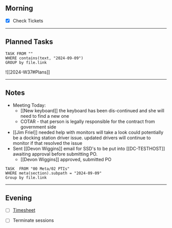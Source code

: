 ## Morning
- [x] Check Tickets

---
## Planned Tasks
~~~dataview
TASK FROM ""
WHERE contains(text, "2024-09-09")
GROUP by file.link
~~~
![[2024-W37#Plans]]

---
## Notes
- Meeting Today:
	- [[New keyboard]] the keyboard has been dis-continued and she will need to find a new one 
	- COTAR - that person is legally responsible for the contract from government side
- [[Jim Friel]] needed help with monitors will take a look could potentially be a docking station driver issue. updated drivers will continue to monitor if that resolved the issue 
- Sent [[Devon Wiggins]] email for SSD's to be put into [[DC-TESTHOST]] awaiting approval before submitting PO.
	- [[Devon Wiggins]] approved, submitted PO 


~~~dataview
TASK  FROM "00 Meta/02 PTIs"
WHERE meta(section).subpath = "2024-09-09"
Group by file.link
~~~
---
## Evening
- [ ] [Timesheet]()
- [ ] Terminate sessions

